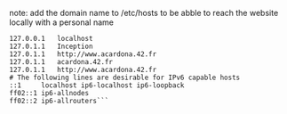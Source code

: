 note: add the domain name to /etc/hosts to be abble to reach the website locally with a personal name
```
127.0.0.1	localhost
127.0.1.1	Inception
127.0.1.1	http://www.acardona.42.fr
127.0.1.1	acardona.42.fr
127.0.1.1	http://www.acardona.42.fr
# The following lines are desirable for IPv6 capable hosts
::1     localhost ip6-localhost ip6-loopback
ff02::1 ip6-allnodes
ff02::2 ip6-allrouters```